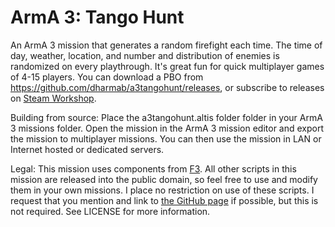 ArmA 3: Tango Hunt
============

An ArmA 3 mission that generates a random firefight each time. The time of day, weather, location, and number and distribution of enemies is randomized on every playthrough. It's great fun for quick multiplayer games of 4-15 players. You can download a PBO from https://github.com/dharmab/a3tangohunt/releases, or subscribe to releases on [Steam Workshop](http://steamcommunity.com/sharedfiles/filedetails/?id=332544964).

Building from source: Place the a3tangohunt.altis folder folder in your ArmA 3 missions folder. Open the mission in the ArmA 3 mission editor and export the mission to multiplayer missions. You can then use the mission in LAN or Internet hosted or dedicated servers.

Legal: This mission uses components from [F3](http://ferstaberinde.com/f3/en//index.php?title=Main_Page). All other scripts in this mission are released into the public domain, so feel free to use and modify them in your own missions. I place no restriction on use of these scripts. I request that you mention and link to [the GitHub page](http://www.github.com/dharmab/a3tangohunt) if possible, but this is not required. See LICENSE for more information.

